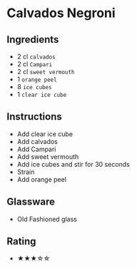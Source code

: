 # Calvados Negroni

## Ingredients
- 2 cl `calvados`
- 2 cl `Campari`
- 2 cl `sweet vermouth`
- 1 `orange peel`
- 8 `ice cubes`
- 1 `clear ice cube`

## Instructions
- Add clear ice cube
- Add calvados
- Add Campari
- Add sweet vermouth
- Add ice cubes and stir for 30 seconds
- Strain
- Add orange peel

## Glassware
- Old Fashioned glass

## Rating
- ★★★☆☆